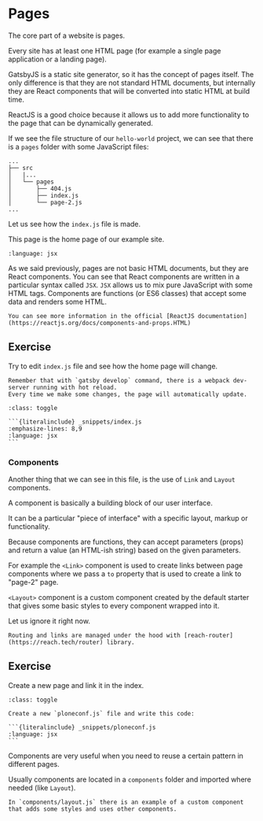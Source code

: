 # Pages

The core part of a website is pages.

Every site has at least one HTML page (for example a single page application or a landing page).

GatsbyJS is a static site generator, so it has the concept of pages itself.
The only difference is that they are not standard HTML documents, but internally they are React components that will be converted into static HTML at build time.

ReactJS is a good choice because it allows us to add more functionality to the page that can be dynamically generated.

If we see the file structure of our `hello-world` project, we can see that there is a `pages` folder with some JavaScript files:

```console
...
├── src
│   |...
│   └── pages
│       ├── 404.js
│       ├── index.js
│       └── page-2.js
...
```

Let us see how the `index.js` file is made.

This page is the home page of our example site.

```{literalinclude} _snippets/index_orig.js
:language: jsx
```

As we said previously, pages are not basic HTML documents, but they are React components.
You can see that React components are written in a particular syntax called `JSX`.
`JSX` allows us to mix pure JavaScript with some HTML tags.
Components are functions (or ES6 classes) that accept some data and renders some HTML.

```{note}
You can see more information in the official [ReactJS documentation](https://reactjs.org/docs/components-and-props.HTML)
```

## Exercise

Try to edit `index.js` file and see how the home page will change.

```{note}
Remember that with `gatsby develop` command, there is a webpack dev-server running with hot reload.
Every time we make some changes, the page will automatically update.
```

````{admonition} Solution
:class: toggle

```{literalinclude} _snippets/index.js
:emphasize-lines: 8,9
:language: jsx
```
````

### Components

Another thing that we can see in this file, is the use of `Link` and `Layout` components.

A component is basically a building block of our user interface.

It can be a particular "piece of interface" with a specific layout, markup or functionality.

Because components are functions, they can accept parameters (props) and return a value (an HTML-ish string) based on the given parameters.

For example the `<Link>` component is used to create links between page components where we pass a `to` property that is used to create a link to "page-2" page.

`<Layout>` component is a custom component created by the default starter that gives some basic styles to every component wrapped into it.

Let us ignore it right now.

```{note}
Routing and links are managed under the hood with [reach-router](https://reach.tech/router) library.
```

## Exercise

Create a new page and link it in the index.

````{admonition} Solution
:class: toggle

Create a new `ploneconf.js` file and write this code:

```{literalinclude} _snippets/ploneconf.js
:language: jsx
```
````

Components are very useful when you need to reuse a certain pattern in different pages.

Usually components are located in a `components` folder and imported where needed (like `Layout`).

```{note}
In `components/layout.js` there is an example of a custom component that adds some styles and uses other components.
```
